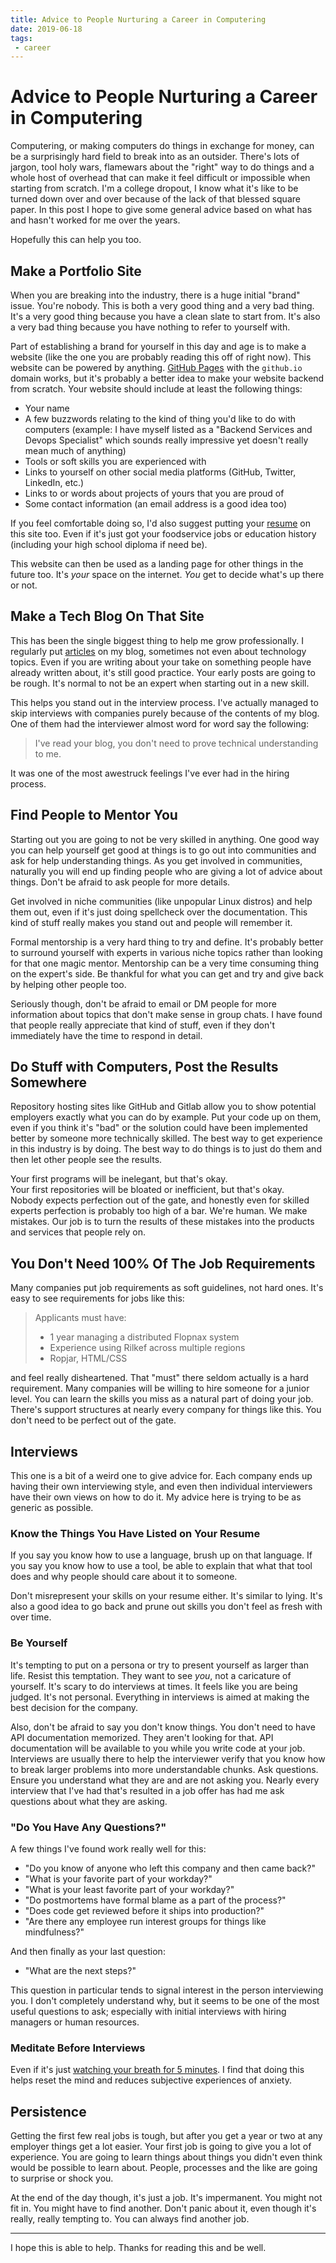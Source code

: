 ```yaml
---
title: Advice to People Nurturing a Career in Computering
date: 2019-06-18
tags:
 - career
---
```


# Advice to People Nurturing a Career in Computering

Computering, or making computers do things in exchange for money, can be a
surprisingly hard field to break into as an outsider. There's lots of jargon, 
tool holy wars, flamewars about the "right" way to do things and a whole host
of overhead that can make it feel difficult or impossible when starting from
scratch. I'm a college dropout, I know what it's like to be turned down over
and over because of the lack of that blessed square paper. In this post I 
hope to give some general advice based on what has and hasn't worked for me
over the years.

Hopefully this can help you too.

## Make a Portfolio Site

When you are breaking into the industry, there is a huge initial "brand" issue.
You're nobody. This is both a very good thing and a very bad thing. It's a very
good thing because you have a clean slate to start from. It's also a very bad
thing because you have nothing to refer to yourself with.

Part of establishing a brand for yourself in this day and age is to make a website
(like the one you are probably reading this off of right now). This website can
be powered by anything. [GitHub Pages](https://pages.github.com) with the `github.io`
domain works, but it's probably a better idea to make your website backend from scratch.
Your website should include at least the following things:

- Your name
- A few buzzwords relating to the kind of thing you'd like to do with computers (example: I have myself listed as a "Backend Services and Devops Specialist" which sounds really impressive yet doesn't really mean much of anything)
- Tools or soft skills you are experienced with
- Links to yourself on other social media platforms (GitHub, Twitter, LinkedIn, etc.)
- Links to or words about projects of yours that you are proud of
- Some contact information (an email address is a good idea too)

If you feel comfortable doing so, I'd also suggest putting your [resume](https://christine.website/resume)
on this site too. Even if it's just got your foodservice jobs or education 
history (including your high school diploma if need be).

This website can then be used as a landing page for other things in the future
too. It's _your_ space on the internet. _You_ get to decide what's up there or 
not.

## Make a Tech Blog On That Site

This has been the single biggest thing to help me grow professionally. I regularly
put [articles](https://christine.website/blog) on my blog, sometimes not even about
technology topics. Even if you are writing about your take on something people have
already written about, it's still good practice. Your early posts are going to be
rough. It's normal to not be an expert when starting out in a new skill.

This helps you stand out in the interview process. I've actually managed to skip
interviews with companies purely because of the contents of my blog. One of them
had the interviewer almost word for word say the following:

> I've read your blog, you don't need to prove technical understanding to me.

It was one of the most awestruck feelings I've ever had in the hiring process.

## Find People to Mentor You

Starting out you are going to not be very skilled in anything. One good way you
can help yourself get good at things is to go out into communities and ask for
help understanding things. As you get involved in communities, naturally you will
end up finding people who are giving a lot of advice about things. Don't be 
afraid to ask people for more details. 

Get involved in niche communities (like unpopular Linux distros) and help them
out, even if it's just doing spellcheck over the documentation. This kind of 
stuff really makes you stand out and people will remember it.

Formal mentorship is a very hard thing to try and define. It's probably better
to surround yourself with experts in various niche topics rather than looking
for that one magic mentor. Mentorship can be a very time consuming thing on the
expert's side. Be thankful for what you can get and try and give back by helping
other people too.

Seriously though, don't be afraid to email or DM people for more information about
topics that don't make sense in group chats. I have found that people really 
appreciate that kind of stuff, even if they don't immediately have the time to
respond in detail.

## Do Stuff with Computers, Post the Results Somewhere

Repository hosting sites like GitHub and Gitlab allow you to show potential
employers exactly what you can do by example. Put your code up on them, even
if you think it's "bad" or the solution could have been implemented better by
someone more technically skilled. The best way to get experience in this industry 
is by doing. The best way to do things is to just do them and then let other
people see the results.

Your first programs will be inelegant, but that's okay.  
Your first repositories will be bloated or inefficient, but that's okay.  
Nobody expects perfection out of the gate, and honestly even for skilled experts
perfection is probably too high of a bar. We're human. We make mistakes. Our job
is to turn the results of these mistakes into the products and services that
people rely on.

## You Don't Need 100% Of The Job Requirements

Many companies put job requirements as soft guidelines, not hard ones. It's easy
to see requirements for jobs like this:

> Applicants must have:
>
> - 1 year managing a distributed Flopnax system
> - Experience using Rilkef across multiple regions
> - Ropjar, HTML/CSS

and feel really disheartened. That "must" there seldom actually is a hard 
requirement. Many companies will be willing to hire someone for a junior 
level. You can learn the skills you miss as a natural part of doing your job.
There's support structures at nearly every company for things like this. You
don't need to be perfect out of the gate.

## Interviews

This one is a bit of a weird one to give advice for. Each company ends up having
their own interviewing style, and even then individual interviewers have their
own views on how to do it. My advice here is trying to be as generic as possible.

### Know the Things You Have Listed on Your Resume

If you say you know how to use a language, brush up on that language. If you say
you know how to use a tool, be able to explain that what that tool does and why
people should care about it to someone.

Don't misrepresent your skills on your resume either. It's similar to lying. It's
also a good idea to go back and prune out skills you don't feel as fresh with over
time.

### Be Yourself

It's tempting to put on a persona or try to present yourself as larger than life.
Resist this temptation. They want to see _you_, not a caricature of yourself. It's
scary to do interviews at times. It feels like you are being judged. It's not
personal. Everything in interviews is aimed at making the best decision for the
company. 

Also, don't be afraid to say you don't know things. You don't need to have API
documentation memorized. They aren't looking for that. API documentation will be
available to you while you write code at your job. Interviews are usually there
to help the interviewer verify that you know how to break larger problems into 
more understandable chunks. Ask questions. Ensure you understand what they are
and are not asking you. Nearly every interview that I've had that's resulted in
a job offer has had me ask questions about what they are asking.

### "Do You Have Any Questions?"

A few things I've found work really well for this:

- "Do you know of anyone who left this company and then came back?"
- "What is your favorite part of your workday?"
- "What is your least favorite part of your workday?"
- "Do postmortems have formal blame as a part of the process?"
- "Does code get reviewed before it ships into production?"
- "Are there any employee run interest groups for things like mindfulness?"

And then finally as your last question:

- "What are the next steps?"

This question in particular tends to signal interest in the person interviewing
you. I don't completely understand why, but it seems to be one of the most
useful questions to ask; especially with initial interviews with hiring managers
or human resources.

### Meditate Before Interviews

Even if it's just [watching your breath for 5 minutes](https://when-then-zen.christine.website/meditation/anapana).
I find that doing this helps reset the mind and reduces subjective experiences of
anxiety. 

## Persistence

Getting the first few real jobs is tough, but after you get a year or two at any
employer things get a lot easier. Your first job is going to give you a lot of
experience. You are going to learn things about things you didn't even think 
would be possible to learn about. People, processes and the like are going to
surprise or shock you. 

At the end of the day though, it's just a job. It's impermanent. You might not
fit in. You might have to find another. Don't panic about it, even though it's
really, really tempting to. You can always find another job.

---

I hope this is able to help. Thanks for reading this and be well.

